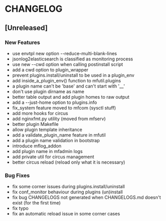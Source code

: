 # CHANGELOG


## [Unreleased]

### New Features
- use envtpl new option --reduce-multi-blank-lines
- jsonlog2elasticsearch is classified as monitoring process
- use new --cwd option when calling postinstall script
- add a cwd option to plugin_wrapper
- prevent plugins.install/uninstall to be used in a plugin_env
- add inside_a_plugin_env() function to mfutil.plugins
- a plugin name can't be 'base' and can't start with '__'
- don't use plugin dirname as name
- better table output and add plugin homes to raw output
- add a --just-home option to plugins.info
- fix_system feature moved to mfcom (sysctl stuff)
- add more hooks for circus
- add nginxfmt.py utility (moved from mfserv)
- better plugin Makefile
- allow plugin template inheritance
- add a validate_plugin_name feature in mfutil
- add a plugin name validation in bootstrap
- introduce mflog_addon
- add plugin name in mfadmin logs
- add private util for circus management
- better circus reload (reload only what it is necessary)


### Bug Fixes
- fix some corner issues during plugins.install/uninstall
- fix conf_monitor behaviour during plugins (un)install
- fix bug CHANGELOGS not generated when CHANGELOGS.md doesn't exist (for the first time)
- fix typo
- fix an automatic reload issue in some corner cases





